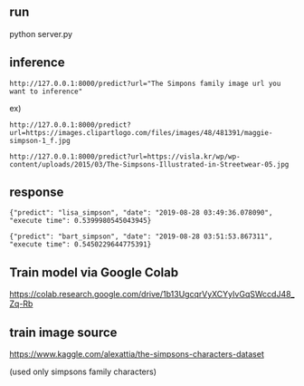 ## run

python server.py

## inference

```http://127.0.0.1:8000/predict?url="The Simpons family image url you want to inference"```

ex)


```
http://127.0.0.1:8000/predict?url=https://images.clipartlogo.com/files/images/48/481391/maggie-simpson-1_f.jpg
```
```
http://127.0.0.1:8000/predict?url=https://visla.kr/wp/wp-content/uploads/2015/03/The-Simpsons-Illustrated-in-Streetwear-05.jpg
```
## response
```
{"predict": "lisa_simpson", "date": "2019-08-28 03:49:36.078090", "execute time": 0.5399980545043945}
```
```
{"predict": "bart_simpson", "date": "2019-08-28 03:51:53.867311", "execute time": 0.5450229644775391}
```


## Train model via Google Colab

https://colab.research.google.com/drive/1b13UgcqrVyXCYyIvGqSWccdJ48_Zq-Rb


## train image source 

https://www.kaggle.com/alexattia/the-simpsons-characters-dataset

(used only simpsons family characters)
